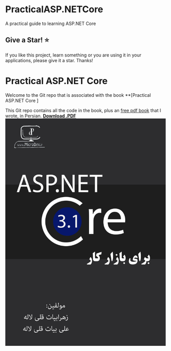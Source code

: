 # PracticalASP.NETCore
A practical guide to learning ASP.NET Core
## Give a Star! :star:
If you like this project, learn something or you are using it in your applications, please give it a star. Thanks!

# Practical ASP.NET Core 

Welcome to the Git repo that is associated with the book
**[Practical ASP.NET Core ]

This Git repo contains all the code in the book, plus an
[free pdf book](https://github.com/ZahraBayatgh/PracticalASP.NETCore/raw/master/src/Microdev.ASPNETCore/PracticalASPNETCore.pdf)
that I wrote, in Persian.
 <a href='https://github.com/ZahraBayatgh/PracticalASP.NETCore/raw/master/src/Microdev.ASPNETCore/PracticalASPNETCore.pdf'>**Download .PDF**</a> </sup>  
![](img/PracticalASPNETCore.jpg)

